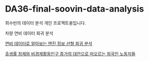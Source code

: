 # DA36-final-soovin-data-analysis

최수빈의 데이터 분석 개인 프로젝트용입니다.

차량 연비 데이터 회귀 분석

[연비 데이터로 알아보는 엔진 정보 선형 회귀 분석](https://colab.research.google.com/drive/1zD0c0fumeuJBAjlVwUbtY5SC7i254Qvk)

[출생률 침체와 비경제활동인구 증가의 대안으로 떠오르는 외국인 노동자들](https://colab.research.google.com/drive/1o1RrHdx4zORD1en6d9iofp_DOgNO5kK-)

